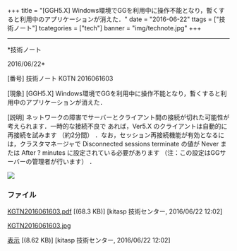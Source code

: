 ﻿+++
title = "[GGH5.X] Windows環境でGGを利用中に操作不能となり，暫くすると利用中のアプリケーションが消えた．"
date = "2016-06-22"
ttags = ["技術ノート"]
tcategories = ["tech"]
banner = "img/technote.jpg"
+++

-----------------------------------------------------------------------------------------------------------------------------

*技術ノート

2016/06/22*


[番号]
技術ノート KGTN 2016061603

[現象]
[GGH5.X]
Windows環境でGGを利用中に操作不能となり，暫くすると利用中のアプリケーションが消えた．

[説明]
ネットワークの障害でサーバーとクライアント間の接続が切れた可能性が考えられます．一時的な接続不良で
あれば，Ver5.X のクライアントは自動的に再接続を試みます （約2分間）
．なお，セッション再接続機能が有効となるには，クラスタマネージャで
Disconnected sessions terminate の値が Never または After ? minutes
に設定されている必要があります
（注：この設定はGGサーバーの管理者が行います） ．

![](http://techreport.kitasp.net/attachments/download/2710/KGTN2016061603.jpg)


### ファイル

 
 


[KGTN2016061603.pdf](http://techreport.kitasp.net/attachments/download/2709/KGTN2016061603.pdf)
 [(68.3 KB)] [kitasp 技術センター, 2016/06/22
12:02]

[KGTN2016061603.jpg](http://techreport.kitasp.net/attachments/download/2710/KGTN2016061603.jpg)

[表示](http://techreport.kitasp.net/attachments/2710/KGTN2016061603.jpg "表示")
 [(8.62 KB)] [kitasp 技術センター, 2016/06/22
12:02]


 


 

